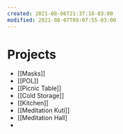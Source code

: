```yaml
---
created: 2021-08-06T21:37:18-03:00
modified: 2021-08-07T09:07:55-03:00
---
```


# Projects

- [[Masks]]
- [[POL]]
- [[Picnic Table]]
- [[Cold Storage]]
- [[Kitchen]]
- [[Meditation Kuti]]
- [[Meditation Hall]
-
